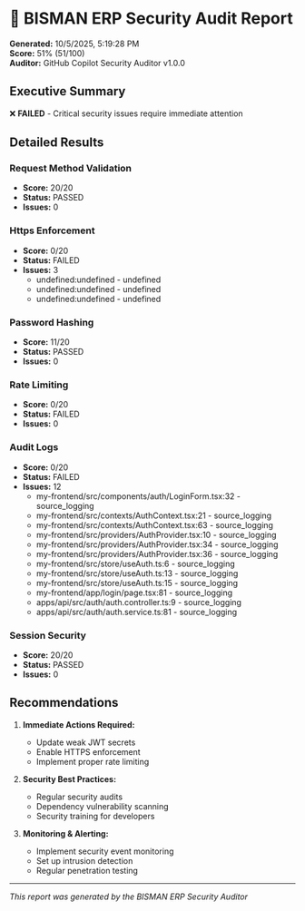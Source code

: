 
# 🔐 BISMAN ERP Security Audit Report

**Generated:** 10/5/2025, 5:19:28 PM  
**Score:** 51% (51/100)  
**Auditor:** GitHub Copilot Security Auditor v1.0.0

## Executive Summary

❌ **FAILED** - Critical security issues require immediate attention

## Detailed Results


### Request Method Validation
- **Score:** 20/20
- **Status:** PASSED
- **Issues:** 0



### Https Enforcement
- **Score:** 0/20
- **Status:** FAILED
- **Issues:** 3
  - undefined:undefined - undefined
  - undefined:undefined - undefined
  - undefined:undefined - undefined


### Password Hashing
- **Score:** 11/20
- **Status:** PASSED
- **Issues:** 0



### Rate Limiting
- **Score:** 0/20
- **Status:** FAILED
- **Issues:** 0



### Audit Logs
- **Score:** 0/20
- **Status:** FAILED
- **Issues:** 12
  - my-frontend/src/components/auth/LoginForm.tsx:32 - source_logging
  - my-frontend/src/contexts/AuthContext.tsx:21 - source_logging
  - my-frontend/src/contexts/AuthContext.tsx:63 - source_logging
  - my-frontend/src/providers/AuthProvider.tsx:10 - source_logging
  - my-frontend/src/providers/AuthProvider.tsx:34 - source_logging
  - my-frontend/src/providers/AuthProvider.tsx:36 - source_logging
  - my-frontend/src/store/useAuth.ts:6 - source_logging
  - my-frontend/src/store/useAuth.ts:13 - source_logging
  - my-frontend/src/store/useAuth.ts:15 - source_logging
  - my-frontend/app/login/page.tsx:81 - source_logging
  - apps/api/src/auth/auth.controller.ts:9 - source_logging
  - apps/api/src/auth/auth.service.ts:81 - source_logging


### Session Security
- **Score:** 20/20
- **Status:** PASSED
- **Issues:** 0



## Recommendations

1. **Immediate Actions Required:**
   - Update weak JWT secrets
   - Enable HTTPS enforcement
   - Implement proper rate limiting

2. **Security Best Practices:**
   - Regular security audits
   - Dependency vulnerability scanning
   - Security training for developers

3. **Monitoring & Alerting:**
   - Implement security event monitoring
   - Set up intrusion detection
   - Regular penetration testing

---
*This report was generated by the BISMAN ERP Security Auditor*
